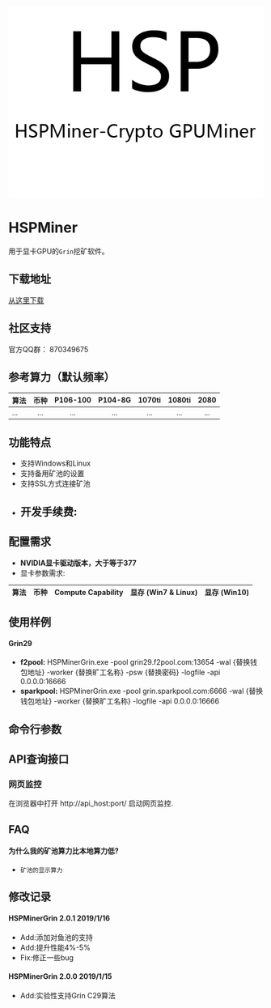 ![](/logo.png)

# HSPMiner

用于显卡GPU的`Grin`挖矿软件。

## 下载地址

[从这里下载](https://github.com/hspminer/HSPMinerGrin/releases)

## 社区支持

官方QQ群： 870349675

## 参考算力（默认频率）

| 算法             |  币种   | P106-100  |  P104-8G   |  1070ti  |  1080ti  |   2080   |
| :--------------- | :-----: | :-------: | :--------: | :------: | :------: | :------: |
| ...           |   ...   |   ...   |   ...    |  ...   |   ...   |   ...    |


## 功能特点

- 支持Windows和Linux
- 支持备用矿池的设置
- 支持SSL方式连接矿池
- 开发手续费:
  - 


## 配置需求

- **NVIDIA显卡驱动版本，大于等于377**
- 显卡参数需求:

|       算法       |  币种   | Compute Capability | 显存 (Win7 & Linux) | 显存 (Win10) |
| :--------------: | :-----: | :----------------: | :-----------------: | :----------: |



## 使用样例

#### Grin29

- **f2pool:** HSPMinerGrin.exe -pool grin29.f2pool.com:13654 -wal {替换钱包地址} -worker {替换旷工名称} -psw {替换密码} -logfile -api 0.0.0.0:16666
- **sparkpool:** HSPMinerGrin.exe -pool grin.sparkpool.com:6666 -wal {替换钱包地址} -worker {替换旷工名称} -logfile -api 0.0.0.0:16666

## 命令行参数

## API查询接口

### 网页监控

在浏览器中打开 http://api_host:port/ 启动网页监控.


## FAQ


#### 为什么我的矿池算力比本地算力低?

- `矿池的显示算力`


## 修改记录

#### HSPMinerGrin 2.0.1 2019/1/16

- Add:添加对鱼池的支持
- Add:提升性能4%-5%
- Fix:修正一些bug


#### HSPMinerGrin 2.0.0 2019/1/15

- Add:实验性支持Grin C29算法

